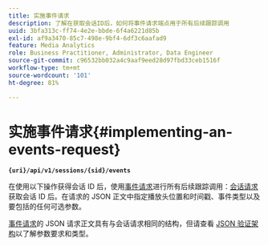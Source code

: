 ```yaml
---
title: 实施事件请求
description: 了解在获取会话ID后，如何将事件请求端点用于所有后续跟踪调用
uuid: 3bfa313c-ff74-4e2e-bbde-6f4a6221d85b
exl-id: af9a3470-85c7-498e-9bf4-6df3c6aafad9
feature: Media Analytics
role: Business Practitioner, Administrator, Data Engineer
source-git-commit: c96532bb032a4c9aaf9eed28d97fbd33ceb1516f
workflow-type: tm+mt
source-wordcount: '101'
ht-degree: 81%

---
```


# 实施事件请求{#implementing-an-events-request}

**`{uri}/api/v1/sessions/{sid}/events`**

在使用以下操作获得会话 ID 后，使用[事件请求](/help/media-collection-api/mc-api-ref/mc-api-events-req.md)进行所有后续跟踪调用：[会话请求](/help/media-collection-api/mc-api-ref/mc-api-sessions-req.md)获取会话 ID 后。在请求的 JSON 正文中指定播放头位置和时间戳、事件类型以及要包括的任何可选参数。

[事件请求](/help/media-collection-api/mc-api-ref/mc-api-events-req.md)的 JSON 请求正文具有与会话请求相同的结构，但请查看 [JSON 验证架构](/help/media-collection-api/mc-api-ref/mc-api-json-validation.md)以了解参数要求和类型。
